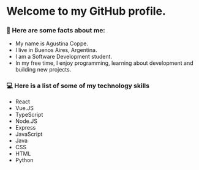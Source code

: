 <h1> Welcome to my GitHub profile. </h1>
<h3>📝 Here are some facts about me:</h3>
<ul>
    <li>My name is Agustina Coppe.</li>
    <li>I live in Buenos Aires, Argentina.</li>
    <li>I am a Software Development student.</li>
    <li>In my free time, I enjoy programming, learning about development and building new projects.</li>
</ul>
<h3>💻 Here is a list of some of my technology skills</h3>
<ul>
    <li>React</li>
    <li>Vue.JS</li>
    <li>TypeScript</li>
    <li>Node.JS</li>
    <li>Express</li>
    <li>JavaScript</li>
    <li>Java</li>
    <li>CSS</li>
    <li>HTML</li>
    <li>Python</li>
</ul>
